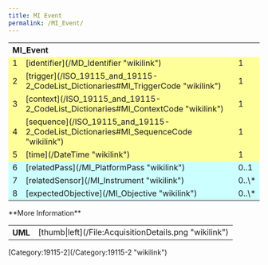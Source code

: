```yaml
---
title: MI Event
permalink: /MI_Event/
---
```


<table class="wikitable">
<tr>
<th align="left" colspan="3">
MI_Event

</th>
</tr>
<tr bgcolor="FFFF99">
<td>
1

</td>
<td>
[identifier](/MD_Identifier "wikilink")

</td>
<td>
1

</td>
</tr>
<tr bgcolor="FFFF99">
<td>
2

</td>
<td>
[trigger](/ISO_19115_and_19115-2_CodeList_Dictionaries#MI_TriggerCode "wikilink")

</td>
<td>
1

</td>
</tr>
<tr bgcolor="FFFF99">
<td>
3

</td>
<td>
[context](/ISO_19115_and_19115-2_CodeList_Dictionaries#MI_ContextCode "wikilink")

</td>
<td>
1

</td>
</tr>
<tr bgcolor="FFFF99">
<td>
4

</td>
<td>
[sequence](/ISO_19115_and_19115-2_CodeList_Dictionaries#MI_SequenceCode "wikilink")

</td>
<td>
1

</td>
</tr>
<tr bgcolor="FFFF99">
<td>
5

</td>
<td>
[time](/DateTime "wikilink")

</td>
<td>
1

</td>
</tr>
<tr bgcolor="CCFFFF">
<td>
6

</td>
<td>
[relatedPass](/MI_PlatformPass "wikilink")

</td>
<td>
0..1

</td>
</tr>
<tr bgcolor="CCFFFF">
<td>
7

</td>
<td>
[relatedSensor](/MI_Instrument "wikilink")

</td>
<td>
0..\*

</td>
</tr>
<tr bgcolor="CCFFFF">
<td>
8

</td>
<td>
[expectedObjective](/MI_Objective "wikilink")

</td>
<td>
0..\*

</td>
</tr>
</table>
**More Information**

<table class="wikitable">
<tr>
<th>
UML

</th>
<td bgcolor="FFFFFF">
[thumb|left](/File:AcquisitionDetails.png "wikilink")

</td>
</table>
[Category:19115-2](/Category:19115-2 "wikilink")
